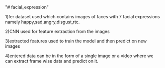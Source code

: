 "# facial_expression" 

1)fer dataset used which contains images of faces with 7 facial expressions namely happy,sad,angry,disgust,rtc.

2)CNN used for feature extraction from the images

3)extracted features used to train the model and then predict on new images

4)entered data can be in the form of a single image or a video where we can extract frame wise data and predict on it.
